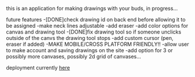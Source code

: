 this is an application for making drawings with your buds, in progress...

future features
-[DONE]check drawing id on back end before allowing it to be assigned
-make neck lines adjustable
-add eraser
-add color options for canvas and drawing tool
-[DONE]fix drawing tool so if someone unclicks outside of the canvs the drawing tool stops
-add custom cursor (pen, eraser if added)
-MAKE MOBILE/CROSS PLATFORM FRIENDLY!!
-allow user to make account and saving drawings on the site
-add option for 3 or possibly more canvases, possibly 2d grid of canvases...


deployment currently [here](https://drawexquisitecorpse.netlify.com/startremote)